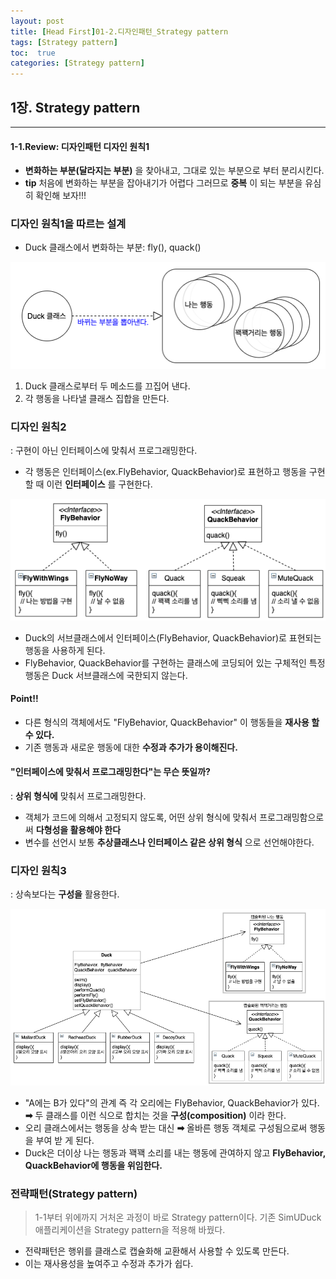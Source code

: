 ```yaml
---
layout: post
title: [Head First]01-2.디자인패턴_Strategy pattern
tags: [Strategy pattern]
toc:  true
categories: [Strategy pattern]
---
```


## 1장. Strategy pattern
<hr/>

#### 1-1.Review: 디자인패턴 디자인 원칙1
 - **변화하는 부분(달라지는 부분)** 을 찾아내고, 그대로 있는 부분으로 부터 분리시킨다.
 - **tip** 처음에 변화하는 부분을 잡아내기가 어렵다 그러므로 **중복** 이 되는 부분을 유심히 확인해 보자!!!

### 디자인 원칙1을 따르는 설계
- Duck 클래스에서 변화하는 부분: fly(), quack()

![그림3](https://github.com/Lindashin15/Infomation/blob/main/%E1%84%80%E1%85%B3%E1%84%85%E1%85%B5%E1%86%B73.png?raw=true)

1. Duck 클래스로부터 두 메소드를 끄집어 낸다.
2. 각 행동을 나타낼 클래스 집합을 만든다.

### 디자인 원칙2
: 구현이 아닌 인터페이스에 맞춰서 프로그래밍한다.
- 각 행동은 인터페이스(ex.FlyBehavior, QuackBehavior)로 표현하고 행동을 구현할 때 이런 **인터페이스** 를 구현한다.

![그림4](https://github.com/Lindashin15/Infomation/blob/main/%E1%84%80%E1%85%B3%E1%84%85%E1%85%B5%E1%86%B74.png?raw=true)
- Duck의 서브클래스에서 인터페이스(FlyBehavior, QuackBehavior)로 표현되는 행동을 사용하게 된다.
- FlyBehavior, QuackBehavior를 구현하는 클래스에 코딩되어 있는 구체적인 특정 행동은 Duck 서브클래스에 국한되지 않는다.

#### Point!!
- 다른 형식의 객체에서도 "FlyBehavior, QuackBehavior" 이 행동들을 **재사용 할 수 있다.**
- 기존 행동과 새로운 행동에 대한 **수정과 추가가 용이해진다.**

#### "인터페이스에 맞춰서 프로그래밍한다"는 무슨 뜻일까?
: **상위 형식에** 맞춰서 프로그래밍한다.
- 객체가 코드에 의해서 고정되지 않도록, 어떤 상위 형식에 맞춰서 프로그래밍함으로써 **다형성을 활용해야 한다**
- 변수를 선언시 보통 **추상클래스나 인터페이스 같은 상위 형식** 으로 선언해야한다.

### 디자인 원칙3
: 상속보다는 **구성을** 활용한다.

![그림5](https://github.com/Lindashin15/Infomation/blob/main/%E1%84%80%E1%85%B3%E1%84%85%E1%85%B5%E1%86%B75.png?raw=true)
- "A에는 B가 있다"의 관계 즉 각 오리에는 FlyBehavior, QuackBehavior가 있다. <br>
**➡** 두 클래스를 이런 식으로 합치는 것을 **구성(composition)** 이라 한다.
- 오리 클래스에서는 행동을 상속 받는 대신 **➡** 올바른 행동 객체로 구성됨으로써 행동을 부여 받
게 된다.
- Duck은 더이상 나는 행동과 꽥꽥 소리를 내는 행동에 관여하지 않고 **FlyBehavior, QuackBehavior에 행동을 위임한다.**

### 전략패턴(Strategy pattern)
> 1-1부터 위에까지 거처온 과정이 바로 Strategy pattern이다. 기존 SimUDuck 애플리케이션을 Strategy pattern을 적용해 바꿨다.

- 전략패턴은 행위를 클래스로 캡슐화해 교환해서 사용할 수 있도록 만든다.
- 이는 재사용성을 높여주고 수정과 추가가 쉽다.
